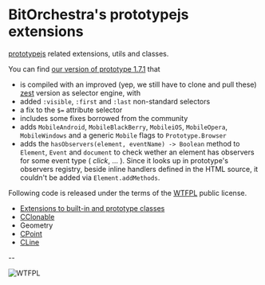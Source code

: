 # BitOrchestra's prototypejs extensions

[prototypejs](http://prototypejs.org) related extensions, utils and classes.

You can find [our version of prototype 1.7.1](lib/prototype.js) that 
* is compiled with an improved (yep, we still have to clone and pull these) [zest](https://github.com/chjj/zest) version as selector engine, with
 * added <code>:visible</code>, <code>:first</code> and <code>:last</code> non-standard selectors
 * a fix to the <code>$=</code> attribute selector
* includes some fixes borrowed from the community
* adds <code>MobileAndroid</code>, <code>MobileBlackBerry</code>, <code>MobileiOS</code>, <code>MobileOpera</code>, <code>MobileWindows</code> and a generic <code>Mobile</code> flags to <code>Prototype.Browser</code>
* adds the <code>hasObservers(element, eventName) -> Boolean</code> method to <code>Element</code>, <code>Event</code> and <code>document</code> to check wether an element has observers for some event type ( *click*, ... ). 
Since it looks up in prototype's observers registry, beside inline handlers defined in the HTML source, it couldn't be added via <code>Element.addMethods</code>.

Following code is released under the terms of the [WTFPL](http://www.wtfpl.net/) public license.

* [Extensions to built-in and prototype classes](BO.prototype.extensions.md)
* [CClonable](clonable/CClonable.md)
* Geometry
 * [CPoint](geometry/CPoint.md)
 * [CLine](geometry/CLine.md)
 
 
--

![WTFPL](http://www.wtfpl.net/wp-content/uploads/2012/12/wtfpl-badge-1.png)
